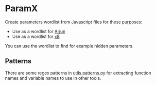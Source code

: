 # ParamX

Create parameters wordlist from Javascript files for these purposes:

- Use as a wordlist for [Arjun](https://github.com/s0md3v/Arjun)
- Use as a wordlist for [x8](https://github.com/Sh1Yo/x8)

You can use the wordlist to find for example hidden parameters.

## Patterns

There are some regex patterns in [utils.patterns.py](utils/patterns.py) for extracting function names and variable names to use in other tools.
